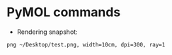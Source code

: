 # PyMOL commands  

- Rendering snapshot: 
```
png ~/Desktop/test.png, width=10cm, dpi=300, ray=1
```
